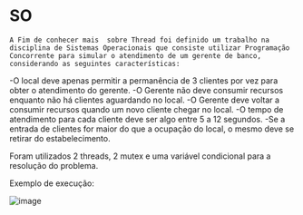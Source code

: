 # SO


	A Fim de conhecer mais  sobre Thread foi definido um trabalho na disciplina de Sistemas Operacionais que consiste utilizar Programação Concorrente para simular o atendimento de um gerente de banco, considerando as seguintes características:
-O local deve apenas permitir a permanência de 3 clientes por vez para obter o atendimento do gerente.
-O Gerente não deve consumir recursos enquanto não há clientes aguardando no local.
-O Gerente deve voltar a consumir recursos quando um novo cliente chegar no local.
-O tempo de atendimento para cada cliente deve ser algo entre 5 a 12 segundos.
-Se a entrada de clientes for maior do que a ocupação do local, o mesmo deve se retirar do estabelecimento.


Foram utilizados 2 threads, 2 mutex e uma variável condicional para a resolução do problema.



Exemplo de execução:

![image](https://user-images.githubusercontent.com/20791940/140244950-ba8fdc00-1211-4330-9e90-1456884ceee7.png)
